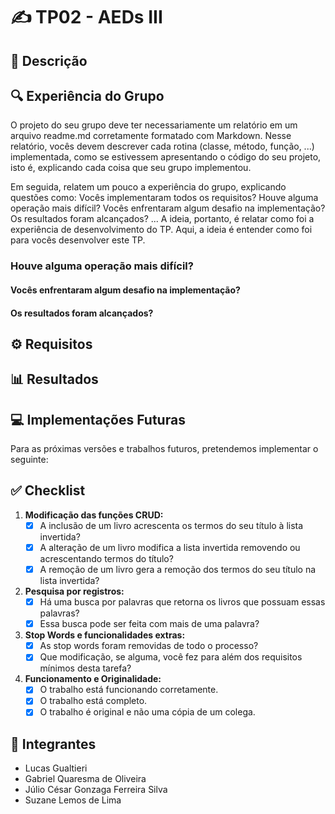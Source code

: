 # ✍️ TP02 - AEDs III

## 📝 Descrição

## 🔍 Experiência do Grupo

O projeto do seu grupo deve ter necessariamente um relatório em um arquivo readme.md corretamente formatado com Markdown. Nesse relatório, vocês devem descrever cada rotina (classe, método, função, ...) implementada, como se estivessem apresentando o código do seu projeto, isto é, explicando cada coisa que seu grupo implementou.

Em seguida, relatem um pouco a experiência do grupo, explicando questões como: Vocês implementaram todos os requisitos? Houve alguma operação mais difícil? Vocês enfrentaram algum desafio na implementação? Os resultados foram alcançados? ... A ideia, portanto, é relatar como foi a experiência de desenvolvimento do TP. Aqui, a ideia é entender como foi para vocês desenvolver este TP.

### Houve alguma operação mais difícil?
#### Vocês enfrentaram algum desafio na implementação?
#### Os resultados foram alcançados?

## ⚙️ Requisitos

## 📊 Resultados

## 💻 Implementações Futuras
Para as próximas versões e trabalhos futuros, pretendemos implementar o seguinte:

## ✅ Checklist

1. **Modificação das funções CRUD:**
	- [X] A inclusão de um livro acrescenta os termos do seu título à lista invertida?
	- [X] A alteração de um livro modifica a lista invertida removendo ou acrescentando termos do título?
	- [X] A remoção de um livro gera a remoção dos termos do seu título na lista invertida?

2. **Pesquisa por registros:**
	- [X] Há uma busca por palavras que retorna os livros que possuam essas palavras?
	- [X] Essa busca pode ser feita com mais de uma palavra?

3. **Stop Words e funcionalidades extras:**
	- [X] As stop words foram removidas de todo o processo?
	- [X] Que modificação, se alguma, você fez para além dos requisitos mínimos desta tarefa?

6. **Funcionamento e Originalidade:**
	- [X] O trabalho está funcionando corretamente.
	- [X] O trabalho está completo.
	- [X] O trabalho é original e não uma cópia de um colega.

## 📝 Integrantes
 - Lucas Gualtieri
 - Gabriel Quaresma de Oliveira
 - Júlio César Gonzaga Ferreira Silva
 - Suzane Lemos de Lima